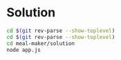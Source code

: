 # Solution

``` bash
cd $(git rev-parse --show-toplevel)
cd $(git rev-parse --show-toplevel)
cd meal-maker/solution
node app.js
```
